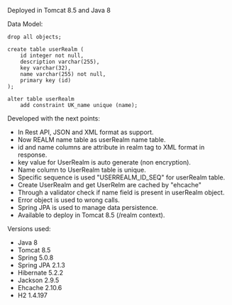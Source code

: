 
Deployed in Tomcat 8.5 and Java 8


Data Model:

	drop all objects;
	
	create table userRealm (
	    id integer not null,
	    description varchar(255),
	    key varchar(32),
	    name varchar(255) not null,
	    primary key (id)
	);
	
	alter table userRealm 
	    add constraint UK_name unique (name);

Developed with the next points:
- In Rest API, JSON and XML format as support.
- Now REALM name table as  userRealm name table.
- id and name columns are attribute in realm tag to XML format in response.
- key value for UserRealm is auto generate (non encryption).
- Name column to UserRealm table is unique.
- Specific sequence is used "USERREALM_ID_SEQ" for userRealm table.
- Create UserRealm and get UserRelm are cached by "ehcache"
- Through a validator check if name field is present in userRealm object.
- Error object is used to wrong calls. 
- Spring JPA is used to manage data persistence.
- Available to deploy in Tomcat 8.5 (/realm context).

Versions used:
- Java 8
- Tomcat 8.5 
- Spring 5.0.8
- Spring JPA 2.1.3
- Hibernate 5.2.2
- Jackson 2.9.5
- Ehcache 2.10.6
- H2 1.4.197

